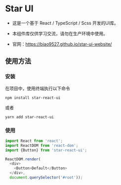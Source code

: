 # Star UI

- 这是一个基于 React / TypeScript / Scss 开发的UI库。
- 本组件库仅供学习交流，请勿在生产环境中使用。

- 官网：https://biao9527.github.io/star-ui-website/

## 使用方法

### 安装

在项目中，使用终端执行以下命令

```
npm install star-react-ui
```

或者

```
yarn add star-react-ui
```

### 使用

```js
import React from 'react';
import ReactDOM from 'react-dom';
import {Button} from 'star-react-ui';

ReactDOM.render(
  <div>
    <Button>Default</Button>
  </div>,
  document.querySelector('#root'));
```